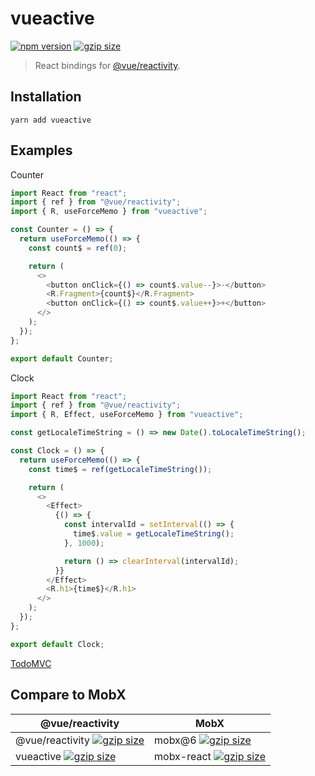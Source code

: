 # vueactive
[![npm version](https://img.shields.io/npm/v/vueactive.svg?style=flat-square)](https://www.npmjs.com/package/vueactive) [![gzip size](https://img.shields.io/bundlephobia/minzip/vueactive.svg?style=flat-square)](https://bundlephobia.com/result?p=vueactive)

> React bindings for [@vue/reactivity](https://www.npmjs.com/package/@vue/reactivity).

## Installation

```
yarn add vueactive
```

## Examples

Counter

```js
import React from "react";
import { ref } from "@vue/reactivity";
import { R, useForceMemo } from "vueactive";

const Counter = () => {
  return useForceMemo(() => {
    const count$ = ref(0);

    return (
      <>
        <button onClick={() => count$.value--}>-</button>
        <R.Fragment>{count$}</R.Fragment>
        <button onClick={() => count$.value++}>+</button>
      </>
    );
  });
};

export default Counter;
```


Clock

```js
import React from "react";
import { ref } from "@vue/reactivity";
import { R, Effect, useForceMemo } from "vueactive";

const getLocaleTimeString = () => new Date().toLocaleTimeString();

const Clock = () => {
  return useForceMemo(() => {
    const time$ = ref(getLocaleTimeString());

    return (
      <>
        <Effect>
          {() => {
            const intervalId = setInterval(() => {
              time$.value = getLocaleTimeString();
            }, 1000);

            return () => clearInterval(intervalId);
          }}
        </Effect>
        <R.h1>{time$}</R.h1>
      </>
    );
  });
};

export default Clock;
```

[TodoMVC](./examples/TodoMVC/index.js)



## Compare to MobX

| @vue/reactivity | MobX |
|---|---|
| @vue/reactivity [![gzip size](https://img.shields.io/bundlephobia/minzip/@vue/reactivity.svg?style=flat-square)](https://bundlephobia.com/result?p=@vue/reactivity) | mobx@6 [![gzip size](https://img.shields.io/bundlephobia/minzip/mobx@6.0.0-rc.7.svg?style=flat-square)](https://bundlephobia.com/result?p=mobx@6.0.0-rc.7) |
| vueactive [![gzip size](https://img.shields.io/bundlephobia/minzip/vueactive.svg?style=flat-square)](https://bundlephobia.com/result?p=vueactive) | mobx-react [![gzip size](https://img.shields.io/bundlephobia/minzip/mobx-react.svg?style=flat-square)](https://bundlephobia.com/result?p=mobx-react) |
